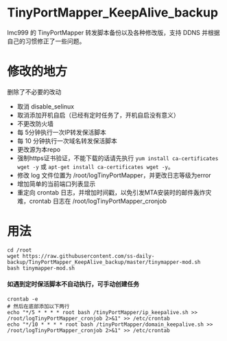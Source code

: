 # TinyPortMapper_KeepAlive_backup
lmc999 的 TinyPortMapper 转发脚本备份以及各种修改版，支持 DDNS 并根据自己的习惯修正了一些问题。

# 修改的地方
删除了不必要的改动
- 取消 disable_selinux
- 取消添加开机自启（已经有定时任务了，开机自启没有意义）
- 不更改防火墙
- 每 5分钟执行一次IP转发保活脚本
- 每 10 分钟执行一次域名转发保活脚本
- 更改源为本repo
- 强制https证书验证，不能下载的话请先执行 `yum install ca-certificates wget -y` 或 `apt-get install ca-certificates wget -y`。
- 修改 log 文件位置为 /root/logTinyPortMapper，并更改日志等级为error
- 增加简单的当前端口列表显示
- 重定向 crontab 日志，并增加时间戳，以免引发MTA安装时的邮件轰炸灾难，crontab 日志在 /root/logTinyPortMapper_cronjob

# 用法
    cd /root
    wget https://raw.githubusercontent.com/ss-daily-backup/TinyPortMapper_KeepAlive_backup/master/tinymapper-mod.sh
    bash tinymapper-mod.sh

#### 如遇到定时保活脚本不自动执行，可手动创建任务
    crontab -e
    # 然后在底部添加以下两行
    echo "*/5 * * * * root bash /tinyPortMapper/ip_keepalive.sh >> /root/logTinyPortMapper_cronjob 2>&1" >> /etc/crontab
    echo "*/10 * * * * root bash /tinyPortMapper/domain_keepalive.sh >> /root/logTinyPortMapper_cronjob 2>&1" >> /etc/crontab

